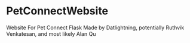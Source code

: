 # PetConnectWebsite
Website For Pet Connect
Flask
Made by Datlightning, potentially Ruthvik Venkatesan, and most likely Alan Qu
